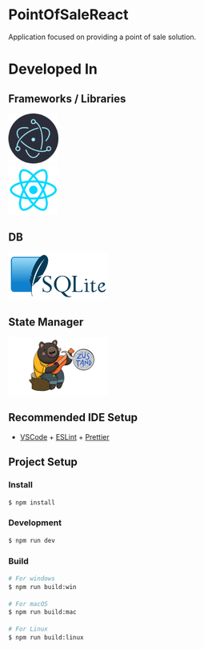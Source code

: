 # PointOfSaleReact
Application focused on providing a point of sale solution.

# Developed In

## Frameworks / Libraries

<div width ="300px" >
<img width ="100px"src="./assets/electron.png" alt="Descripción de la imagen"/>
</div>
<div width ="300px" >
<img width ="100px"src="./assets/react.webp" alt="Descripción de la imagen"/>
</div>

## DB
<div width ="300px" >
<img width ="200px"src="./assets/sqlite.png" alt="Descripción de la imagen"/>
</div>

## State Manager
<div width ="300px" >
<img width ="200px"src="./assets/zustand.png" alt="Descripción de la imagen"/>
</div>




## Recommended IDE Setup

- [VSCode](https://code.visualstudio.com/) + [ESLint](https://marketplace.visualstudio.com/items?itemName=dbaeumer.vscode-eslint) + [Prettier](https://marketplace.visualstudio.com/items?itemName=esbenp.prettier-vscode)

## Project Setup

### Install

```bash
$ npm install
```

### Development

```bash
$ npm run dev
```

### Build

```bash
# For windows
$ npm run build:win

# For macOS
$ npm run build:mac

# For Linux
$ npm run build:linux
```

